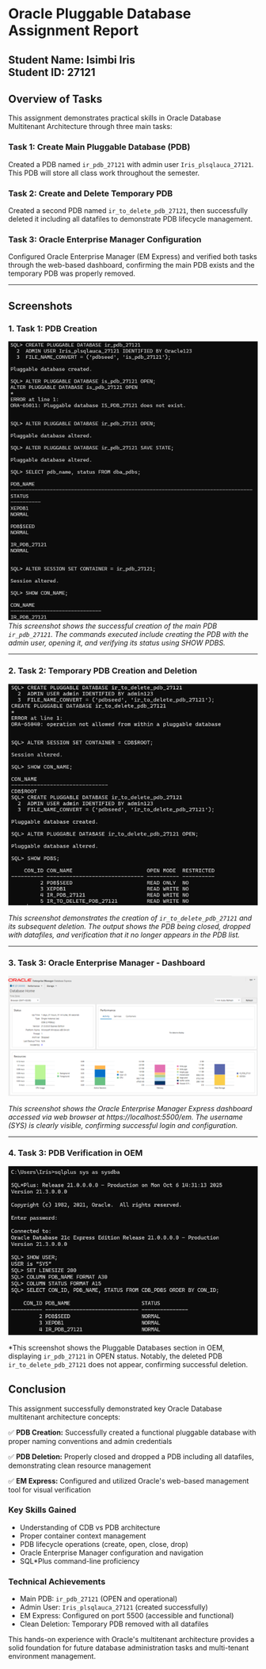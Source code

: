 # Oracle Pluggable Database Assignment Report

**Student Name:** Isimbi Iris  
**Student ID:** 27121
---

## Overview of Tasks

This assignment demonstrates practical skills in Oracle Database Multitenant Architecture through three main tasks:

### Task 1: Create Main Pluggable Database (PDB)
Created a PDB named `ir_pdb_27121` with admin user `Iris_plsqlauca_27121`. This PDB will store all class work throughout the semester.

### Task 2: Create and Delete Temporary PDB
Created a second PDB named `ir_to_delete_pdb_27121`, then successfully deleted it including all datafiles to demonstrate PDB lifecycle management.

### Task 3: Oracle Enterprise Manager Configuration
Configured Oracle Enterprise Manager (EM Express) and verified both tasks through the web-based dashboard, confirming the main PDB exists and the temporary PDB was properly removed.

---

## Screenshots

### 1. Task 1: PDB Creation
![PDB Creation](screenshots/screenshot1.png) 
*This screenshot shows the successful creation of the main PDB `ir_pdb_27121`. The commands executed include creating the PDB with the admin user, opening it, and verifying its status using SHOW PDBS.*

---

### 2. Task 2: Temporary PDB Creation and Deletion
![PDB Deletion](screenshots/Screenshot2.png)

*This screenshot demonstrates the creation of `ir_to_delete_pdb_27121` and its subsequent deletion. The output shows the PDB being closed, dropped with datafiles, and verification that it no longer appears in the PDB list.*

---

### 3. Task 3: Oracle Enterprise Manager - Dashboard
![OEM Dashboard](screenshots/screenshot5.png)

*This screenshot shows the Oracle Enterprise Manager Express dashboard accessed via web browser at https://localhost:5500/em. The username (SYS) is clearly visible, confirming successful login and configuration.*

---

### 4. Task 3: PDB Verification in OEM
![PDB List in OEM](screenshots/screenshot4.png)

*This screenshot shows the Pluggable Databases section in OEM, displaying `ir_pdb_27121` in OPEN status. Notably, the deleted PDB `ir_to_delete_pdb_27121` does not appear, confirming successful deletion.

## Conclusion

This assignment successfully demonstrated key Oracle Database multitenant architecture concepts:

✅ **PDB Creation:** Successfully created a functional pluggable database with proper naming conventions and admin credentials

✅ **PDB Deletion:** Properly closed and dropped a PDB including all datafiles, demonstrating clean resource management

✅ **EM Express:** Configured and utilized Oracle's web-based management tool for visual verification

### Key Skills Gained
- Understanding of CDB vs PDB architecture
- Proper container context management
- PDB lifecycle operations (create, open, close, drop)
- Oracle Enterprise Manager configuration and navigation
- SQL*Plus command-line proficiency

### Technical Achievements
- Main PDB: `ir_pdb_27121` (OPEN and operational)
- Admin User: `Iris_plsqlauca_27121` (created successfully)
- EM Express: Configured on port 5500 (accessible and functional)
- Clean Deletion: Temporary PDB removed with all datafiles

This hands-on experience with Oracle's multitenant architecture provides a solid foundation for future database administration tasks and multi-tenant environment management.

